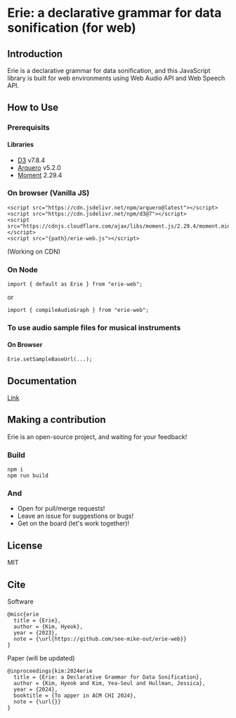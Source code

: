 # Erie: a declarative grammar for data sonification (for web)

## Introduction

Erie is a declarative grammar for data sonification, and this JavaScript library is built for web environments using Web Audio API and Web Speech API.

## How to Use

### Prerequisits

#### Libraries

- [D3](https://d3js.org/) v7.8.4
- [Arquero](https://uwdata.github.io/arquero/) v5.2.0
- [Moment](https://momentjs.com/) 2.29.4

#### 

### On browser (Vanilla JS)

```{html}
<script src="https://cdn.jsdelivr.net/npm/arquero@latest"></script>
<script src="https://cdn.jsdelivr.net/npm/d3@7"></script>
<script src="https://cdnjs.cloudflare.com/ajax/libs/moment.js/2.29.4/moment.min.js"></script>
<script src="{path}/erie-web.js"></script>
```

(Working on CDN)

### On Node

```{js}
import { default as Erie } from "erie-web";
```
or 

```{js}
import { compileAudioGraph } from "erie-web";
```


### To use audio sample files for musical instruments

#### On Browser

```{html}
Erie.setSampleBaseUrl(...);
```

## Documentation

[Link](https://see-mike-out.github.io/erie-documentation)

## Making a contribution

Erie is an open-source project, and waiting for your feedback!

### Build

```
npm i
npm run build
```

### And

- Open for pull/merge requests!
- Leave an issue for suggestions or bugs!
- Get on the board (let's work together)!

## License

MIT

## Cite
Software
```
@misc{erie
  title = {Erie},
  author = {Kim, Hyeok},
  year = {2023},
  note = {\url{https://github.com/see-mike-out/erie-web}}
}
```

Paper (will be updated)
```
@inproceedings{kim:2024erie
  title = {Erie: a Declarative Grammar for Data Sonification},
  author = {Kim, Hyeok and Kim, Yea-Seul and Hullman, Jessica},
  year = {2024},
  booktitle = {To apper in ACM CHI 2024},
  note = {\url{}}
}
```
